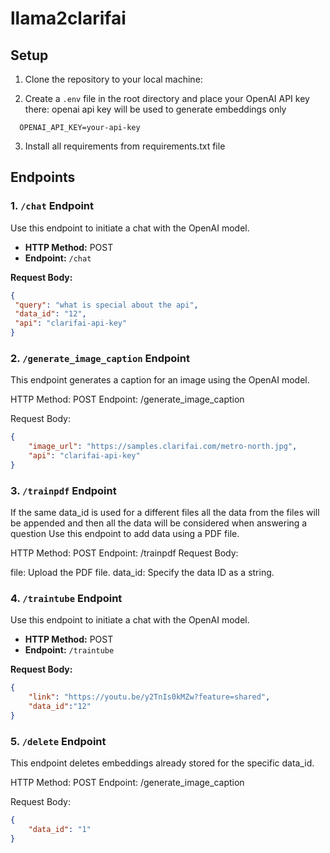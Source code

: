 # llama2clarifai


## Setup

1. Clone the repository to your local machine:


2. Create a `.env` file in the root directory and place your OpenAI API key there:
   openai api key will be used to generate embeddings only
```
  OPENAI_API_KEY=your-api-key
```

3. Install all requirements from requirements.txt file


## Endpoints

### 1. `/chat` Endpoint

Use this endpoint to initiate a chat with the OpenAI model.

- **HTTP Method:** POST
- **Endpoint:** `/chat`

**Request Body:**
```json
{
 "query": "what is special about the api",
 "data_id": "12",
 "api": "clarifai-api-key"
}
```


### 2. `/generate_image_caption` Endpoint
This endpoint generates a caption for an image using the OpenAI model.

HTTP Method: POST
Endpoint: /generate_image_caption

Request Body:
```json
{
    "image_url": "https://samples.clarifai.com/metro-north.jpg",
    "api": "clarifai-api-key"
}
```

### 3. `/trainpdf` Endpoint

If the same data_id is used for a different files all the data from the files will be appended and then all the data will be considered when answering a question
Use this endpoint to add data using a PDF file.

HTTP Method: POST
Endpoint: /trainpdf
Request Body:

file: Upload the PDF file.
data_id: Specify the data ID as a string.



### 4. `/traintube` Endpoint

Use this endpoint to initiate a chat with the OpenAI model.

- **HTTP Method:** POST
- **Endpoint:** `/traintube`

**Request Body:**
```json
{
    "link": "https://youtu.be/y2TnIs0kMZw?feature=shared",
    "data_id":"12"
}

```


### 5. `/delete` Endpoint
This endpoint deletes embeddings already stored for the specific data_id.

HTTP Method: POST
Endpoint: /generate_image_caption

Request Body:
```json
{
    "data_id": "1"
}
```
